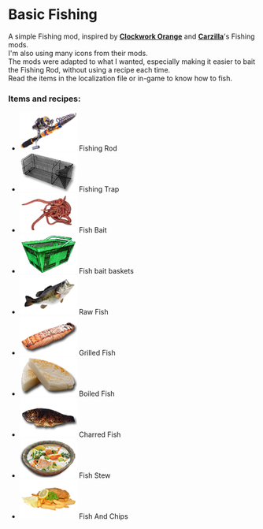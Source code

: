 <!--Read this in github to have all the visuals and formatting: https://github.com/manux32/7dtdSdxMods/tree/master/Manux_BasicFishing-->
# Basic Fishing
A simple Fishing mod, inspired by [**Clockwork Orange**](https://7daystodie.com/forums/showthread.php?68123-ACP-Fishing) and [**Carzilla**](https://7daystodie.com/forums/showthread.php?37132-Carlzilla-s-Fishing-Mod&highlight=fish+recipes)'s Fishing mods.  
I'm also using many icons from their mods.  
The mods were adapted to what I wanted, especially making it easier to bait the Fishing Rod, without using a recipe each time.  
Read the items in the localization file or in-game to know how to fish.  

### Items and recipes:
- ![Fishing Rod](Icons/fishingRod.png) Fishing Rod
- ![Fishing Trap](Icons/fishingTrap.png) Fishing Trap
- ![Fish Bait](Icons/fishBait.png) Fish Bait
- ![Fish bait baskets](Icons/fishBaitBasket.png) Fish bait baskets
- ![Raw Fish](Icons/rawFish.png) Raw Fish
- ![Grilled Fish](Icons/grilledFish.png) Grilled Fish
- ![Boiled Fish](Icons/boiledFish.png) Boiled Fish
- ![Charred Fish](Icons/charredFish.png) Charred Fish
- ![Fish Stew](Icons/fishStew.png) Fish Stew
- ![Fish And Chips](Icons/fishAndChips.png) Fish And Chips

	
